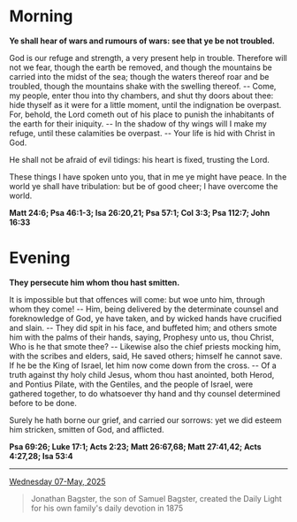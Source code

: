 # Morning

**Ye shall hear of wars and rumours of wars: see that ye be not troubled.**
 
God is our refuge and strength, a very present help in trouble. Therefore will not we fear, though the earth be removed, and though the mountains be carried into the midst of the sea; though the waters thereof roar and be troubled, though the mountains shake with the swelling thereof. -- Come, my people, enter thou into thy chambers, and shut thy doors about thee: hide thyself as it were for a little moment, until the indignation be overpast. For, behold, the Lord cometh out of his place to punish the inhabitants of the earth for their iniquity. -- In the shadow of thy wings will I make my refuge, until these calamities be overpast. -- Your life is hid with Christ in God.
 
He shall not be afraid of evil tidings: his heart is fixed, trusting the Lord.
 
These things I have spoken unto you, that in me ye might have peace. In the world ye shall have tribulation: but be of good cheer; I have overcome the world.  

**Matt 24:6; Psa 46:1-3; Isa 26:20,21; Psa 57:1; Col 3:3; Psa 112:7; John 16:33**

# Evening

**They persecute him whom thou hast smitten.**
 
It is impossible but that offences will come: but woe unto him, through whom they come! -- Him, being delivered by the determinate counsel and foreknowledge of God, ye have taken, and by wicked hands have crucified and slain. -- They did spit in his face, and buffeted him; and others smote him with the palms of their hands, saying, Prophesy unto us, thou Christ, Who is he that smote thee? -- Likewise also the chief priests mocking him, with the scribes and elders, said, He saved others; himself he cannot save. If he be the King of Israel, let him now come down from the cross. -- Of a truth against thy holy child Jesus, whom thou hast anointed, both Herod, and Pontius Pilate, with the Gentiles, and the people of Israel, were gathered together, to do whatsoever thy hand and thy counsel determined before to be done.
 
Surely he hath borne our grief, and carried our sorrows: yet we did esteem him stricken, smitten of God, and afflicted.  

**Psa 69:26; Luke 17:1; Acts 2:23; Matt 26:67,68; Matt 27:41,42; Acts 4:27,28; Isa 53:4**

---

[Wednesday 07-May, 2025](https://t.me/s/daily_light)

> Jonathan Bagster, the son of Samuel Bagster, created the Daily Light for his own family's daily devotion in 1875


